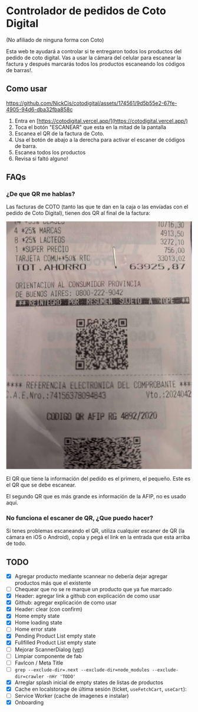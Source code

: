 # Controlador de pedidos de Coto Digital

(No afiliado de ninguna forma con Coto)

Esta web te ayudará a controlar si te entregaron todos los productos del pedido de coto digital. Vas a usar la cámara del celular para escanear la factura y después marcarás todos los productos escaneando los códigos de barras!.

## Como usar


https://github.com/NickCis/cotodigital/assets/174561/9d5b55e2-67fe-4905-94d6-dba32fba858c


1. Entra en [https://cotodigital.vercel.app/](https://cotodigital.vercel.app/)
2. Toca el botón "ESCANEAR" que esta en la mitad de la pantalla
3. Escanea el QR de la factura de Coto.
4. Usa el botón de abajo a la derecha para activar el escaner de códigos de barra.
5. Escanea todos los productos
6. Revisa si faltó alguno!

## FAQs

### ¿De que QR me hablas?

Las facturas de COTO (tanto las que te dan en la caja o las envíadas con el pedido de Coto Digital), tienen dos QR al final de la factura:

![QR al final de la factura](./img/receipt-qr.jpg)

El QR que tiene la información del pedido es el primero, el pequeño. Este es el QR que se debe escanear.

El segundo QR que es más grande es información de la AFIP, no es usado aquí.

### No funciona el escaner de QR, ¿Que puedo hacer?

Si tenes problemas escaneando el QR, utiliza cualquier escaner de QR (la cámara en iOS o Android), copia y pegá el link en la entrada que esta arriba de todo.

## TODO

- [x] Agregar producto mediante scannear no debería dejar agregar productos más que el existente
- [ ] Chequear que no se re marque un producto que ya fue marcado
- [x] Header: agregar link a github con explicación de como usar
- [x] Github: agregar explicación de como usar
- [x] Header: clear (con confirm)
- [x] Home empty state
- [x] Home loading state
- [ ] Home error state
- [x] Pending Product List empty state
- [x] Fullfilled Product List empty state
- [ ] Mejorar ScannerDialog ([ver](https://m2.material.io/design/machine-learning/barcode-scanning.html#components))
- [ ] Limpiar componente de fab
- [ ] FavIcon / Meta Title
- [ ] `grep --exclude-dir=.next --exclude-dir=node_modules --exclude-dir=crawler -nHr 'TODO'`
- [x] Arreglar splash inicial de empty states de listas de productos
- [x] Cache en localstorage de última sesión (ticket, `useFetchCart`, `useCart`):
- [ ] Service Worker (cache de imagenes e instalar)
- [x] Onboarding
